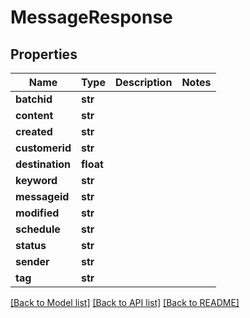 # MessageResponse

## Properties
Name | Type | Description | Notes
------------ | ------------- | ------------- | -------------
**batchid** | **str** |  | 
**content** | **str** |  | 
**created** | **str** |  | 
**customerid** | **str** |  | 
**destination** | **float** |  | 
**keyword** | **str** |  | 
**messageid** | **str** |  | 
**modified** | **str** |  | 
**schedule** | **str** |  | 
**status** | **str** |  | 
**sender** | **str** |  | 
**tag** | **str** |  | 

[[Back to Model list]](../README.md#documentation-for-models) [[Back to API list]](../README.md#documentation-for-api-endpoints) [[Back to README]](../README.md)


